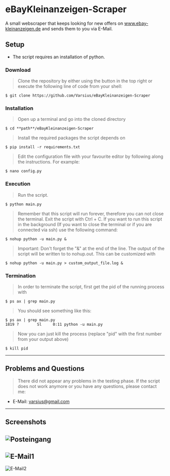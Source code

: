 # eBayKleinanzeigen-Scraper
 A small webscraper that keeps looking for new offers on www.ebay-kleinanzeigen.de and sends them to you via E-Mail.

## Setup
- The script requires an installation of python.
### Download
> Clone the repository by either using the button in the top right or execute the following line of code from your shell:
```shell
$ git clone https://github.com/Varsius/eBayKleinanzeigen-Scraper
```
### Installation
> Open up a terminal and go into the cloned directory
 ```shell
$ cd **path**/eBayKleinanzeigen-Scraper
```
> Install the required packages the script depends on
 ```shell
$ pip install -r requirements.txt
```
> Edit the configuration file with your favourite editor by following along the instructions. 
> For example:
```shell
$ nano config.py
```

### Execution
> Run the script.
```shell
$ python main.py
```
> Remember that this script will run forever, therefore you can not close the terminal.
> Exit the script with Ctrl + C.
> If you want to run this script in the background (If you want to close the terminal or if you are connected via ssh)
> use the following command:
```shell
$ nohup python -u main.py &
```
> Important: Don't forget the "&" at the end of the line. The output of the script will be written to
> to nohup.out. This can be customized with
```shell
$ nohup python -u main.py > custom_output_file.log &
```

### Termination
> In order to terminate the script, first get the pid of the running process with
```shell
$ ps ax | grep main.py
```
> You should see something like this:
```shell
$ ps ax | grep main.py
1819 ?        Sl     0:11 python -u main.py
```
> Now you can just kill the process (replace "pid" with the first number from your output above)
```shell
$ kill pid
```
---
## Problems and Questions
> There did not appear any problems in the testing phase.
> If the script does not work anymore or you have any questions, please contact me:
- E-Mail: varsius@gmail.com
---
## Screenshots
![Posteingang](https://imgur.com/mU4MS5o.png)
---
![E-Mail1](https://imgur.com/nDbRwbq.png)
---
![E-Mail2](https://imgur.com/NR06ujN.png)
